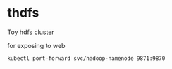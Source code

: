 # thdfs
Toy hdfs cluster

for exposing to web

```
kubectl port-forward svc/hadoop-namenode 9871:9870
```